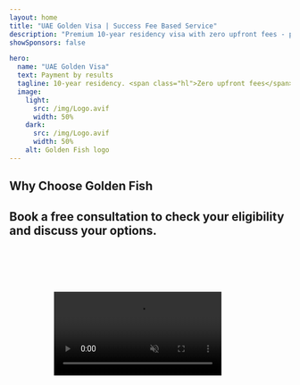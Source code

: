 ```yaml
---
layout: home
title: "UAE Golden Visa | Success Fee Based Service"
description: "Premium 10-year residency visa with zero upfront fees - pay only after approval. Full application management with 98% success rate. Free renewal service, government fees only."
showSponsors: false

hero:
  name: "UAE Golden Visa"
  text: Payment by results
  tagline: 10-year residency. <span class="hl">Zero upfront fees</span> - pay only after approval. 98% success rate.
  image:
    light:
      src: /img/Logo.avif
      width: 50%
    dark:
      src: /img/Logo.avif
      width: 50%
    alt: Golden Fish logo
---
```


<FeatureBlock :card="{
  title: 'TruthMeet: AI Fact-Checking for Business Conversations',
  details: 'Video conferencing with built-in AI that **verifies claims** in real-time based on your meeting history. It quietly alerts you when statements contradict your company\'s documented facts. No more decisions based on inaccurate information or misremembered agreements. Save hours spent on fact verification while maintaining professional relationships.',
  link: './guide/use-cases#truthmeet-real-time-fact-checking',
  src: {
    light: '/pic/TruthMeet.png',
    dark: '/pic/TruthMeet.png',
    width: '80%'
  },
  inversion: false
}" />

<FeatureBlock :card="{
  title: 'DataBoost: AI-Powered Meeting Intelligence',
  details: 'Smart meeting assistant that fills **critical knowledge gaps** in real-time discussions. It quietly monitors conversations to identify when additional data would be valuable, then delivers precisely what\'s needed without overwhelming participants. The system analyzes historical company data to provide instant analytics, forecasts, and context-relevant insights. Teams make better decisions faster while maintaining natural conversation flow.',
  link: './guide/use-cases#databoost-intelligent-data-enrichment',
  src: {
    light: '/pic/DataBoost.png',
    dark: '/pic/DataBoost.png',
    width: '80%'
  },
  inversion: true
}" />

<FeatureBlock :card="{
  title: 'TaskTracker: AI Meeting Minutes & Accountability',
  details: 'AI assistant that turns conversations into **structured action plans** with no manual note-taking required. It intelligently breaks down project goals into trackable microgoals, automatically assigning responsibilities and deadlines from meeting context. The system creates a shared Google Doc with interactive checkboxes that updates in real-time as tasks progress. [Team members](./team) experience positive accountability pressure through transparent progress tracking visible to all stakeholders.',
  link: './guide/use-cases#tasktracker-main-goal-identification-with-task-decomposition',
  src: {
    light: '/pic/TaskTracker.png',
    dark: '/pic/TaskTracker.png',
    width: '80%'
  },
  inversion: false
}" />

<FeatureBlock :card="{
  title: 'MeetingScore: AI Meeting Performance Analytics',
  details: 'AI system that discreetly analyzes meeting quality without interrupting natural conversation flow. It evaluates each participant\'s contributions, time management, and agenda adherence against **cognitive psychology best practices**. The platform generates public performance ratings on team dashboards, creating accountability through transparency rather than direct intervention. By establishing objective meeting metrics, teams naturally improve their meeting culture as members become conscious of their comparative effectiveness scores.',
  link: './guide/use-cases#meetingrater-meeting-effectiveness-analytics',
  src: {
    light: '/pic/MeetingScore.png',
    dark: '/pic/MeetingScore.png',
    width: '80%'
  },
  inversion: true
}" />

<FeatureBlock :card="{
  title: 'BabelBreak: Seamless Multilingual Communication',
  details: 'Revolutionary meeting platform that instantly translates speech into each participant\'s native language while preserving the speaker\'s natural voice and intonation. The system automatically detects both the speaker\'s language and each listener\'s preferred language without requiring manual configuration. Participants from different countries converse naturally as if language barriers never existed, with **cultural nuances** appropriately adapted during translation. Global teams can now collaborate effortlessly with zero language preparation needed for international meetings.',
  link: './guide/use-cases#babelbreak-synchronous-multilingual-translation',
  src: {
    light: '/pic/BabelBreak.png',
    dark: '/pic/BabelBreak.png',
    width: '80%'
  },
  inversion: false
}" />

## Why Choose Golden Fish

<BenefitsList :features="[
  {
    icon: '💰',
    title: 'Success-Based Fees',
    text: '**No payment until your Golden Visa is approved.** Complete transparency with no hidden costs.'
  },
  {
    icon: '📈',
    title: 'Proven Success Rate',
    text: '98% approval rate with hundreds of Golden Visas issued through our premium processing.'
  },
  {
    icon: '📋',
    title: 'Complete Management',
    text: 'End-to-end handling from documentation to visa issuance, taking care of all details.'
  },
  {
    icon: '👨‍💼',
    title: 'Local UAE Expertise',
    text: 'Dedicated specialists in Dubai provide expert guidance through every step of the process.'
  },
  {
    icon: '🔍',
    title: 'Premium Processing',
    text: 'Direct communication with authorities and fast-track channels for quicker approvals.'
  },
  {
    icon: '🔄',
    title: 'Renewal Support',
    text: 'Complimentary visa renewal assistance with **zero agency fees** - government charges only.'
  }
]" />

## Book a free consultation to check your eligibility and discuss your options.

<video  autoplay muted playsinline style="padding: 80px" >
  <source src="/img/iStock-2185912341.mp4" type="video/mp4">
</video>

<ContactFormModal 
  formName="Golden Visa [offer]" 
  buttonText="Get a free consultation" 
  categoryLabel="Required support level: *" 
  categoryPlaceholderText="Choose your support level"
  messageLabel="Help us prepare for your consultation (recommended)"
  messagePlaceholderText="Tell us about your investment preferences, family members, timeline, or any specific questions"
  :services="[
  'Basic — essential documents and consultations only',
  'Standard — complete documentation and guidance through main stages',
  'Comprehensive — full-service process management with minimal involvement from you',
  'Custom — need to discuss specific details and special requirements',
  ]"/>

<!-- <ImageGrid :images="[
  { src: '/img/ILONMASKID.webp', href: './immigration.md', alt: 'UAE Immigration' },
  { src: '/img/ILONMASKID.webp', href: './immigration.md', alt: 'UAE Immigration' },
]"/> -->
